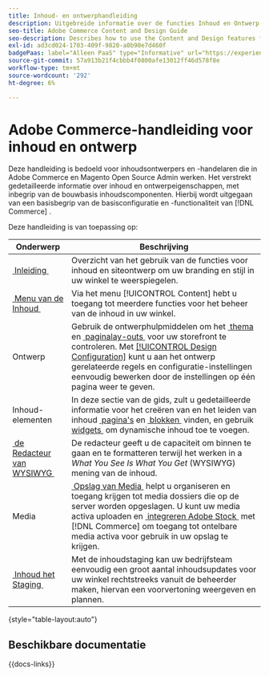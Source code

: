 ```yaml
---
title: Inhoud- en ontwerphandleiding
description: Uitgebreide informatie over de functies Inhoud en Ontwerp voor Adobe Commerce- en Magento Open Source-beheerders en e-commercemarketeers.
seo-title: Adobe Commerce Content and Design Guide
seo-description: Describes how to use the Content and Design features for Adobe Commerce and Magento Open Source.
exl-id: ad3cd024-1703-409f-9820-a0b90e7d460f
badgePaas: label="Alleen PaaS" type="Informative" url="https://experienceleague.adobe.com/nl/docs/commerce/user-guides/product-solutions" tooltip="Is alleen van toepassing op Adobe Commerce op Cloud-projecten (door Adobe beheerde PaaS-infrastructuur) en op projecten in het veld."
source-git-commit: 57a913b21f4cbbb4f0800afe13012ff46d578f8e
workflow-type: tm+mt
source-wordcount: '292'
ht-degree: 6%

---
```


# Adobe Commerce-handleiding voor inhoud en ontwerp

Deze handleiding is bedoeld voor inhoudsontwerpers en -handelaren die in Adobe Commerce en Magento Open Source Admin werken. Het verstrekt gedetailleerde informatie over inhoud en ontwerpeigenschappen, met inbegrip van de bouwbasis inhoudscomponenten. Hierbij wordt uitgegaan van een basisbegrip van de basisconfiguratie en -functionaliteit van [!DNL Commerce] .

Deze handleiding is van toepassing op:

| Onderwerp | Beschrijving |
| ------- | ----------- |
| [&#x200B; Inleiding &#x200B;](introduction.md) | Overzicht van het gebruik van de functies voor inhoud en siteontwerp om uw branding en stijl in uw winkel te weerspiegelen. |
| [&#x200B; Menu van de Inhoud &#x200B;](content-menu.md) | Via het menu [!UICONTROL Content] hebt u toegang tot meerdere functies voor het beheer van de inhoud in uw winkel. |
| Ontwerp | Gebruik de ontwerphulpmiddelen om het [&#x200B; thema &#x200B;](themes.md) en [&#x200B; paginalay-outs &#x200B;](page-layout.md) voor uw storefront te controleren. Met [[!UICONTROL Design Configuration]](configuration.md) kunt u aan het ontwerp gerelateerde regels en configuratie-instellingen eenvoudig bewerken door de instellingen op één pagina weer te geven. |
| Inhoud-elementen | In deze sectie van de gids, zult u gedetailleerde informatie voor het creëren van en het leiden van inhoud [&#x200B; pagina&#39;s &#x200B;](pages.md) en [&#x200B; blokken &#x200B;](blocks.md) vinden, en gebruik [&#x200B; widgets &#x200B;](widgets.md) om dynamische inhoud toe te voegen. |
| [&#x200B; de Redacteur van WYSIWYG &#x200B;](editor.md) | De redacteur geeft u de capaciteit om binnen te gaan en te formatteren terwijl het werken in a _What You See Is What You Get_ (WYSIWYG) mening van de inhoud. |
| Media | [&#x200B; Opslag van Media &#x200B;](media-storage.md) helpt u organiseren en toegang krijgen tot media dossiers die op de server worden opgeslagen. U kunt uw media activa uploaden en [&#x200B; integreren Adobe Stock &#x200B;](adobe-stock.md) met [!DNL Commerce] om toegang tot ontelbare media activa voor gebruik in uw opslag te krijgen. |
| [&#x200B; Inhoud het Staging &#x200B;](content-staging.md) | Met de inhoudstaging kan uw bedrijfsteam eenvoudig een groot aantal inhoudsupdates voor uw winkel rechtstreeks vanuit de beheerder maken, hiervan een voorvertoning weergeven en plannen. |

{style="table-layout:auto"}

## Beschikbare documentatie

{{docs-links}}
